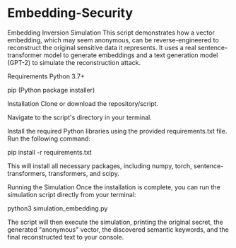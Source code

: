 # Embedding-Security


Embedding Inversion Simulation
This script demonstrates how a vector embedding, which may seem anonymous, can be reverse-engineered to reconstruct the original sensitive data it represents. It uses a real sentence-transformer model to generate embeddings and a text generation model (GPT-2) to simulate the reconstruction attack.

Requirements
Python 3.7+

pip (Python package installer)

Installation
Clone or download the repository/script.

Navigate to the script's directory in your terminal.

Install the required Python libraries using the provided requirements.txt file. Run the following command:

pip install -r requirements.txt

This will install all necessary packages, including numpy, torch, sentence-transformers, transformers, and scipy.

Running the Simulation
Once the installation is complete, you can run the simulation script directly from your terminal:

python3 simulation_embedding.py

The script will then execute the simulation, printing the original secret, the generated "anonymous" vector, the discovered semantic keywords, and the final reconstructed text to your console.
